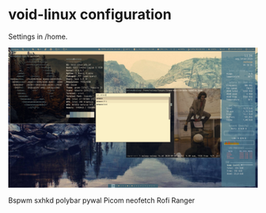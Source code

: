 # void-linux configuration
Settings in /home.

![noloop emacs configuration screen](../images/noloop-voidlinux-screen.png)

Bspwm
sxhkd
polybar
pywal
Picom
neofetch
Rofi
Ranger
